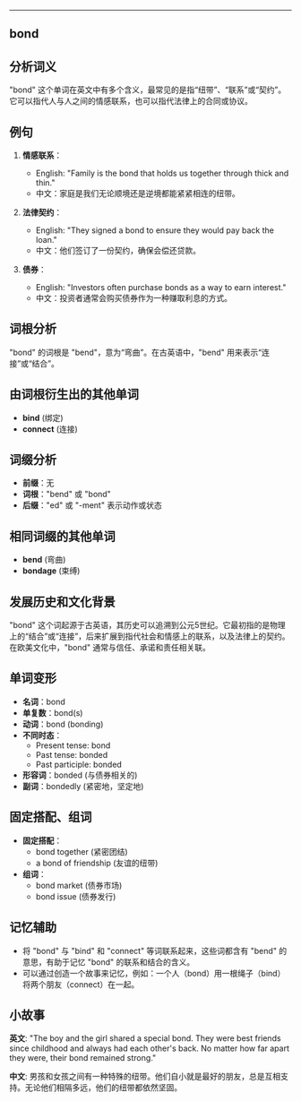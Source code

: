 
---------------
## bond
## 分析词义

"bond" 这个单词在英文中有多个含义，最常见的是指“纽带”、“联系”或“契约”。它可以指代人与人之间的情感联系，也可以指代法律上的合同或协议。

## 例句

1. **情感联系**：
   - English: "Family is the bond that holds us together through thick and thin."
   - 中文：家庭是我们无论顺境还是逆境都能紧紧相连的纽带。

2. **法律契约**：
   - English: "They signed a bond to ensure they would pay back the loan."
   - 中文：他们签订了一份契约，确保会偿还贷款。

3. **债券**：
   - English: "Investors often purchase bonds as a way to earn interest."
   - 中文：投资者通常会购买债券作为一种赚取利息的方式。

## 词根分析

"bond" 的词根是 "bend"，意为“弯曲”。在古英语中，"bend" 用来表示“连接”或“结合”。

## 由词根衍生出的其他单词

- **bind** (绑定)
- **connect** (连接)

## 词缀分析

- **前缀**：无
- **词根**："bend" 或 "bond"
- **后缀**："ed" 或 "-ment" 表示动作或状态

## 相同词缀的其他单词

- **bend** (弯曲)
- **bondage** (束缚)

## 发展历史和文化背景

"bond" 这个词起源于古英语，其历史可以追溯到公元5世纪。它最初指的是物理上的“结合”或“连接”，后来扩展到指代社会和情感上的联系，以及法律上的契约。在欧美文化中，"bond" 通常与信任、承诺和责任相关联。

## 单词变形

- **名词**：bond
- **单复数**：bond(s)
- **动词**：bond (bonding)
- **不同时态**：
  - Present tense: bond
  - Past tense: bonded
  - Past participle: bonded
- **形容词**：bonded (与债券相关的)
- **副词**：bondedly (紧密地，坚定地)

## 固定搭配、组词

- **固定搭配**：
  - bond together (紧密团结)
  - a bond of friendship (友谊的纽带)
- **组词**：
  - bond market (债券市场)
  - bond issue (债券发行)

## 记忆辅助

- 将 "bond" 与 "bind" 和 "connect" 等词联系起来，这些词都含有 "bend" 的意思，有助于记忆 "bond" 的联系和结合的含义。
- 可以通过创造一个故事来记忆，例如：一个人（bond）用一根绳子（bind）将两个朋友（connect）在一起。

## 小故事

**英文**:
"The boy and the girl shared a special bond. They were best friends since childhood and always had each other's back. No matter how far apart they were, their bond remained strong."

**中文**:
男孩和女孩之间有一种特殊的纽带。他们自小就是最好的朋友，总是互相支持。无论他们相隔多远，他们的纽带都依然坚固。

